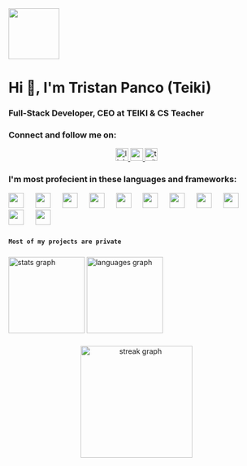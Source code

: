 <img width="100px" src="https://i.imgur.com/rk9CW9u.png" />
<h1 align="left">Hi 👋, I'm Tristan Panco (Teiki)</h1>
<h3 align="left">Full-Stack Developer, CEO at TEIKI & CS Teacher</h3>

###

<h3 align="left">Connect and follow me on:</h3>
<div align="center">
  <a href="https://linkedin.com/in/tristan-teiki" target="_blank">
    <img src="https://img.shields.io/static/v1?message=LinkedIn&logo=linkedin&label=&color=0077B5&logoColor=white&labelColor=&style=for-the-badge" height="25" alt="linkedin logo"  />
  </a>
  <a href="https://www.youtube.com/@teiki404" target="_blank">
    <img src="https://img.shields.io/static/v1?message=Youtube&logo=youtube&label=&color=FF0000&logoColor=white&labelColor=&style=for-the-badge" height="25" alt="youtube logo"  />
  </a>
  <a href="https://www.twitch.tv/teiki404" target="_blank">
    <img src="https://img.shields.io/static/v1?message=Twitch&logo=twitch&label=&color=9146FF&logoColor=white&labelColor=&style=for-the-badge" height="25" alt="twitch logo"  />
  </a>
</div>

###

<h3 align="left">I'm most profecient in these languages and frameworks:</h3>
<p align="left">
  <img width="30px" src="https://cdn.jsdelivr.net/gh/devicons/devicon@latest/icons/html5/html5-original.svg" />
  <img width="15px" />
  <img width="30px" src="https://cdn.jsdelivr.net/gh/devicons/devicon@latest/icons/css3/css3-original.svg" />
  <img width="15px" />
  <img width="30px" src="https://cdn.jsdelivr.net/gh/devicons/devicon@latest/icons/javascript/javascript-original.svg" />
  <img width="15px" />
  <img width="30px" src="https://cdn.jsdelivr.net/gh/devicons/devicon@latest/icons/php/php-original.svg" />
  <img width="15px" />
  <img width="30px" src="https://cdn.jsdelivr.net/gh/devicons/devicon@latest/icons/mysql/mysql-original-wordmark.svg" />
  <img width="15px" />
  <img width="30px" src="https://cdn.jsdelivr.net/gh/devicons/devicon@latest/icons/react/react-original.svg" />
  <img width="15px" />
  <img width="30px" src="https://cdn.jsdelivr.net/gh/devicons/devicon@latest/icons/laravel/laravel-original.svg" />
  <img width="15px" />
  <img width="30px" src="https://cdn.jsdelivr.net/gh/devicons/devicon@latest/icons/git/git-original.svg" />
  <img width="15px" />
  <img width="30px" src="https://cdn.jsdelivr.net/gh/devicons/devicon@latest/icons/docker/docker-original.svg" />
  <img width="15px" />
  <img width="30px" src="https://cdn.jsdelivr.net/gh/devicons/devicon@latest/icons/amazonwebservices/amazonwebservices-original-wordmark.svg" />
  <img width="15px" />
  <img width="30px" src="https://cdn.jsdelivr.net/gh/devicons/devicon@latest/icons/postman/postman-original.svg" />
</p>

###

**` Most of my projects are private `**

###

<div align="left">
  <img src="https://github-readme-stats.vercel.app/api?username=mrteiki&hide_title=false&hide_rank=false&show_icons=true&include_all_commits=true&count_private=true&disable_animations=false&theme=dracula&locale=en&hide_border=false&order=1" height="150" alt="stats graph"  />
  <img src="https://github-readme-stats.vercel.app/api/top-langs?username=mrteiki&locale=en&hide_title=false&layout=compact&card_width=320&langs_count=5&theme=dracula&hide_border=false&order=2" height="150" alt="languages graph"  />
</div>

###

<div align="center">
  <img src="https://streak-stats.demolab.com?user=mrteiki&locale=en&mode=daily&theme=dark&hide_border=false&border_radius=5&order=3" height="220" alt="streak graph"  />
</div>

